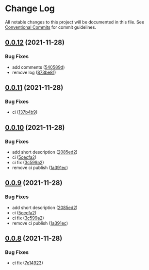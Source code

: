 # Change Log

All notable changes to this project will be documented in this file.
See [Conventional Commits](https://conventionalcommits.org) for commit guidelines.

## [0.0.12](https://github.com/trustcerts/sdk/compare/v0.0.11...v0.0.12) (2021-11-28)


### Bug Fixes

* add comments ([540589d](https://github.com/trustcerts/sdk/commit/540589d16085a5add8a825fa742a0a403e4727c7))
* remove log ([873be81](https://github.com/trustcerts/sdk/commit/873be81efd870d9d6e4b30be39f7814a7bbaf157))





## [0.0.11](https://github.com/trustcerts/sdk/compare/v0.0.10...v0.0.11) (2021-11-28)


### Bug Fixes

* ci ([137b4b9](https://github.com/trustcerts/sdk/commit/137b4b9f16d09ebe7d807beb66efcd00395418ad))





## [0.0.10](https://github.com/trustcerts/sdk/compare/v0.0.8...v0.0.10) (2021-11-28)


### Bug Fixes

* add short description ([2085ed2](https://github.com/trustcerts/sdk/commit/2085ed2ec90c58cffbf2521985fc68666ba42c04))
* ci ([5cecfa2](https://github.com/trustcerts/sdk/commit/5cecfa275a685e38bd319fe28c0f00f25c51de32))
* ci fix ([3c599a2](https://github.com/trustcerts/sdk/commit/3c599a287625e5f71632ae62e61f9e17327597bc))
* remove ci publish ([1a391ec](https://github.com/trustcerts/sdk/commit/1a391ec3e28c0839654b9862564aecf4f421dc8f))





## [0.0.9](https://github.com/trustcerts/sdk/compare/v0.0.8...v0.0.9) (2021-11-28)


### Bug Fixes

* add short description ([2085ed2](https://github.com/trustcerts/sdk/commit/2085ed2ec90c58cffbf2521985fc68666ba42c04))
* ci ([5cecfa2](https://github.com/trustcerts/sdk/commit/5cecfa275a685e38bd319fe28c0f00f25c51de32))
* ci fix ([3c599a2](https://github.com/trustcerts/sdk/commit/3c599a287625e5f71632ae62e61f9e17327597bc))
* remove ci publish ([1a391ec](https://github.com/trustcerts/sdk/commit/1a391ec3e28c0839654b9862564aecf4f421dc8f))





## [0.0.8](https://github.com/trustcerts/sdk/compare/v0.0.8-beta.0...v0.0.8) (2021-11-28)


### Bug Fixes

* ci fix ([7e14923](https://github.com/trustcerts/sdk/commit/7e149237b3c56145937984536e8d2544df456797))
